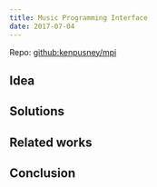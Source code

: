 ```yaml
---
title: Music Programming Interface
date: 2017-07-04
---
```


Repo: [github:kenpusney/mpi]()

## Idea

## Solutions

## Related works

## Conclusion